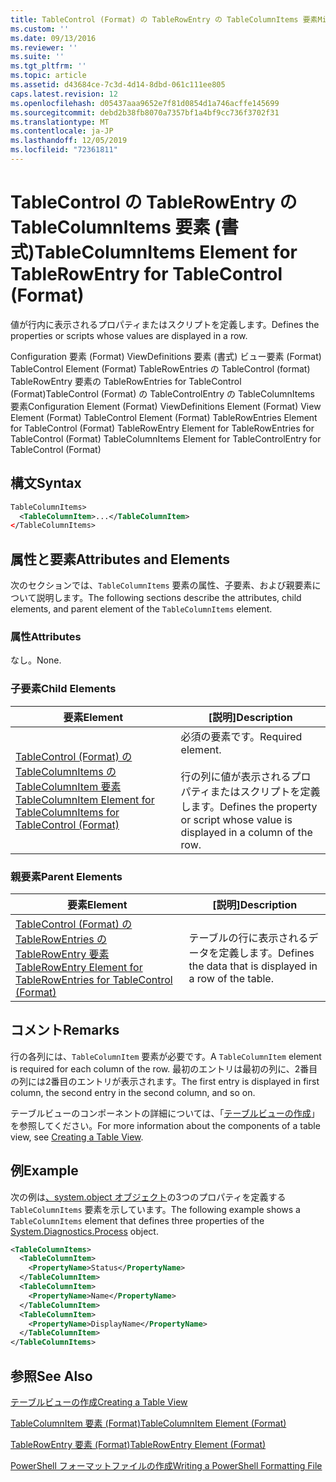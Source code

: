 ```yaml
---
title: TableControl (Format) の TableRowEntry の TableColumnItems 要素Microsoft Docs
ms.custom: ''
ms.date: 09/13/2016
ms.reviewer: ''
ms.suite: ''
ms.tgt_pltfrm: ''
ms.topic: article
ms.assetid: d43684ce-7c3d-4d14-8dbd-061c111ee805
caps.latest.revision: 12
ms.openlocfilehash: d05437aaa9652e7f81d0854d1a746acffe145699
ms.sourcegitcommit: debd2b38fb8070a7357bf1a4bf9cc736f3702f31
ms.translationtype: MT
ms.contentlocale: ja-JP
ms.lasthandoff: 12/05/2019
ms.locfileid: "72361811"
---
```

# <a name="tablecolumnitems-element-for-tablerowentry-for-tablecontrol-format"></a><span data-ttu-id="b392b-102">TableControl の TableRowEntry の TableColumnItems 要素 (書式)</span><span class="sxs-lookup"><span data-stu-id="b392b-102">TableColumnItems Element for TableRowEntry for TableControl (Format)</span></span>

<span data-ttu-id="b392b-103">値が行内に表示されるプロパティまたはスクリプトを定義します。</span><span class="sxs-lookup"><span data-stu-id="b392b-103">Defines the properties or scripts whose values are displayed in a row.</span></span>

<span data-ttu-id="b392b-104">Configuration 要素 (Format) ViewDefinitions 要素 (書式) ビュー要素 (Format) TableControl Element (Format) TableRowEntries の TableControl (format) TableRowEntry 要素の TableRowEntries for TableControl (Format)TableControl (Format) の TableControlEntry の TableColumnItems 要素</span><span class="sxs-lookup"><span data-stu-id="b392b-104">Configuration Element (Format) ViewDefinitions Element (Format) View Element (Format) TableControl Element (Format) TableRowEntries Element for TableControl (Format) TableRowEntry Element for TableRowEntries for TableControl (Format) TableColumnItems Element for TableControlEntry for TableControl (Format)</span></span>

## <a name="syntax"></a><span data-ttu-id="b392b-105">構文</span><span class="sxs-lookup"><span data-stu-id="b392b-105">Syntax</span></span>

```xml
TableColumnItems>
  <TableColumnItem>...</TableColumnItem>
</TableColumnItems>
```

## <a name="attributes-and-elements"></a><span data-ttu-id="b392b-106">属性と要素</span><span class="sxs-lookup"><span data-stu-id="b392b-106">Attributes and Elements</span></span>

<span data-ttu-id="b392b-107">次のセクションでは、`TableColumnItems` 要素の属性、子要素、および親要素について説明します。</span><span class="sxs-lookup"><span data-stu-id="b392b-107">The following sections describe the attributes, child elements, and parent element of the `TableColumnItems` element.</span></span>

### <a name="attributes"></a><span data-ttu-id="b392b-108">属性</span><span class="sxs-lookup"><span data-stu-id="b392b-108">Attributes</span></span>

<span data-ttu-id="b392b-109">なし。</span><span class="sxs-lookup"><span data-stu-id="b392b-109">None.</span></span>

### <a name="child-elements"></a><span data-ttu-id="b392b-110">子要素</span><span class="sxs-lookup"><span data-stu-id="b392b-110">Child Elements</span></span>

|<span data-ttu-id="b392b-111">要素</span><span class="sxs-lookup"><span data-stu-id="b392b-111">Element</span></span>|<span data-ttu-id="b392b-112">[説明]</span><span class="sxs-lookup"><span data-stu-id="b392b-112">Description</span></span>|
|-------------|-----------------|
|[<span data-ttu-id="b392b-113">TableControl (Format) の TableColumnItems の TableColumnItem 要素</span><span class="sxs-lookup"><span data-stu-id="b392b-113">TableColumnItem Element for TableColumnItems for TableControl (Format)</span></span>](./tablecolumnitem-element-for-tablecolumnitems-for-tablecontrol-format.md)|<span data-ttu-id="b392b-114">必須の要素です。</span><span class="sxs-lookup"><span data-stu-id="b392b-114">Required element.</span></span><br /><br /> <span data-ttu-id="b392b-115">行の列に値が表示されるプロパティまたはスクリプトを定義します。</span><span class="sxs-lookup"><span data-stu-id="b392b-115">Defines the property or script whose value is displayed in a column of the row.</span></span>|

### <a name="parent-elements"></a><span data-ttu-id="b392b-116">親要素</span><span class="sxs-lookup"><span data-stu-id="b392b-116">Parent Elements</span></span>

|<span data-ttu-id="b392b-117">要素</span><span class="sxs-lookup"><span data-stu-id="b392b-117">Element</span></span>|<span data-ttu-id="b392b-118">[説明]</span><span class="sxs-lookup"><span data-stu-id="b392b-118">Description</span></span>|
|-------------|-----------------|
|[<span data-ttu-id="b392b-119">TableControl (Format) の TableRowEntries の TableRowEntry 要素</span><span class="sxs-lookup"><span data-stu-id="b392b-119">TableRowEntry Element for TableRowEntries for TableControl (Format)</span></span>](./tablerowentry-element-for-tablerowentries-for-tablecontrol-format.md)|<span data-ttu-id="b392b-120">テーブルの行に表示されるデータを定義します。</span><span class="sxs-lookup"><span data-stu-id="b392b-120">Defines the data that is displayed in a row of the table.</span></span>|

## <a name="remarks"></a><span data-ttu-id="b392b-121">コメント</span><span class="sxs-lookup"><span data-stu-id="b392b-121">Remarks</span></span>

<span data-ttu-id="b392b-122">行の各列には、`TableColumnItem` 要素が必要です。</span><span class="sxs-lookup"><span data-stu-id="b392b-122">A `TableColumnItem` element is required for each column of the row.</span></span> <span data-ttu-id="b392b-123">最初のエントリは最初の列に、2番目の列には2番目のエントリが表示されます。</span><span class="sxs-lookup"><span data-stu-id="b392b-123">The first entry is displayed in first column, the second entry in the second column, and so on.</span></span>

<span data-ttu-id="b392b-124">テーブルビューのコンポーネントの詳細については、「[テーブルビューの作成](./creating-a-table-view.md)」を参照してください。</span><span class="sxs-lookup"><span data-stu-id="b392b-124">For more information about the components of a table view, see [Creating a Table View](./creating-a-table-view.md).</span></span>

## <a name="example"></a><span data-ttu-id="b392b-125">例</span><span class="sxs-lookup"><span data-stu-id="b392b-125">Example</span></span>

<span data-ttu-id="b392b-126">次の例は[、system.object オブジェクト](/dotnet/api/System.Diagnostics.Process)の3つのプロパティを定義する `TableColumnItems` 要素を示しています。</span><span class="sxs-lookup"><span data-stu-id="b392b-126">The following example shows a `TableColumnItems` element that defines three properties of the [System.Diagnostics.Process](/dotnet/api/System.Diagnostics.Process) object.</span></span>

```xml
<TableColumnItems>
  <TableColumnItem>
    <PropertyName>Status</PropertyName>
  </TableColumnItem>
  <TableColumnItem>
    <PropertyName>Name</PropertyName>
  </TableColumnItem>
  <TableColumnItem>
    <PropertyName>DisplayName</PropertyName>
  </TableColumnItem>
</TableColumnItems>

```

## <a name="see-also"></a><span data-ttu-id="b392b-127">参照</span><span class="sxs-lookup"><span data-stu-id="b392b-127">See Also</span></span>

[<span data-ttu-id="b392b-128">テーブルビューの作成</span><span class="sxs-lookup"><span data-stu-id="b392b-128">Creating a Table View</span></span>](./creating-a-table-view.md)

[<span data-ttu-id="b392b-129">TableColumnItem 要素 (Format)</span><span class="sxs-lookup"><span data-stu-id="b392b-129">TableColumnItem Element (Format)</span></span>](./tablecolumnitem-element-for-tablecolumnitems-for-tablecontrol-format.md)

[<span data-ttu-id="b392b-130">TableRowEntry 要素 (Format)</span><span class="sxs-lookup"><span data-stu-id="b392b-130">TableRowEntry Element (Format)</span></span>](./tablerowentry-element-for-tablerowentries-for-tablecontrol-format.md)

[<span data-ttu-id="b392b-131">PowerShell フォーマットファイルの作成</span><span class="sxs-lookup"><span data-stu-id="b392b-131">Writing a PowerShell Formatting File</span></span>](./writing-a-powershell-formatting-file.md)
